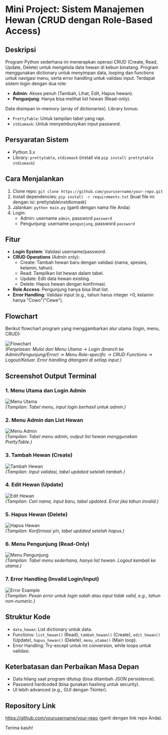 # Mini Project: Sistem Manajemen Hewan (CRUD dengan Role-Based Access)

## Deskripsi
Program Python sederhana ini menerapkan operasi CRUD (Create, Read, Update, Delete) untuk mengelola data hewan di kebun binatang. Program menggunakan dictionary untuk menyimpan data, looping dan functions untuk navigasi menu, serta error handling untuk validasi input. Terdapat sistem login dengan dua role:
- **Admin**: Akses penuh (Tambah, Lihat, Edit, Hapus hewan).
- **Pengunjung**: Hanya bisa melihat list hewan (Read-only).

Data disimpan in-memory (array of dictionaries). Library bonus:
- `PrettyTable`: Untuk tampilan tabel yang rapi.
- `stdiomask`: Untuk menyembunyikan input password.

## Persyaratan Sistem
- Python 3.x
- Library: `prettytable`, `stdiomask` (install via `pip install prettytable stdiomask`)

## Cara Menjalankan
1. Clone repo: `git clone https://github.com/yourusername/your-repo.git`
2. Install dependencies: `pip install -r requirements.txt` (buat file ini dengan isi: prettytable\nstdiomask)
3. Jalankan: `python main.py` (ganti dengan nama file Anda)
4. Login:
   - Admin: username `admin`, password `password`
   - Pengunjung: username `pengunjung`, password `password`

## Fitur
- **Login System**: Validasi username/password.
- **CRUD Operations** (Admin only):
  - Create: Tambah hewan baru dengan validasi (nama, spesies, kelamin, tahun).
  - Read: Tampilkan list hewan dalam tabel.
  - Update: Edit data hewan existing.
  - Delete: Hapus hewan dengan konfirmasi.
- **Role Access**: Pengunjung hanya bisa lihat list.
- **Error Handling**: Validasi input (e.g., tahun harus integer >0, kelamin hanya "Cowo"/"Cewe").

## Flowchart
Berikut flowchart program yang menggambarkan alur utama (login, menu, CRUD):

![Flowchart](flowchart.png)  
*(Penjelasan: Mulai dari Menu Utama → Login (branch ke Admin/Pengunjung/Error) → Menu Role-specific → CRUD Functions → Logout/Keluar. Error handling ditangani di setiap input.)*

## Screenshot Output Terminal
### 1. Menu Utama dan Login Admin
![Menu Utama](screenshots/menu_utama.png)  
*(Tampilan: Tabel menu, input login berhasil untuk admin.)*

### 2. Menu Admin dan List Hewan
![Menu Admin](screenshots/menu_admin.png)  
*(Tampilan: Tabel menu admin, output list hewan menggunakan PrettyTable.)*

### 3. Tambah Hewan (Create)
![Tambah Hewan](screenshots/tambah_hewan.png)  
*(Tampilan: Input validasi, tabel updated setelah tambah.)*

### 4. Edit Hewan (Update)
![Edit Hewan](screenshots/edit_hewan.png)  
*(Tampilan: Cari nama, input baru, tabel updated. Error jika tahun invalid.)*

### 5. Hapus Hewan (Delete)
![Hapus Hewan](screenshots/hapus_hewan.png)  
*(Tampilan: Konfirmasi y/n, tabel updated setelah hapus.)*

### 6. Menu Pengunjung (Read-Only)
![Menu Pengunjung](screenshots/menu_pengunjung.png)  
*(Tampilan: Tabel menu sederhana, hanya list hewan. Logout kembali ke utama.)*

### 7. Error Handling (Invalid Login/Input)
![Error Example](screenshots/error_login.png)  
*(Tampilan: Pesan error untuk login salah atau input tidak valid, e.g., tahun non-numeric.)*

## Struktur Kode
- `data_hewan`: List dictionary untuk data.
- Functions: `list_hewan()` (Read), `tambah_hewan()` (Create), `edit_hewan()` (Update), `hapus_hewan()` (Delete), `menu_utama()` (Main loop).
- Error Handling: Try-except untuk int conversion, while loops untuk validasi.

## Keterbatasan dan Perbaikan Masa Depan
- Data hilang saat program ditutup (bisa ditambah JSON persistence).
- Password hardcoded (bisa gunakan hashing untuk security).
- UI lebih advanced (e.g., GUI dengan Tkinter).

## Repository Link
https://github.com/yourusername/your-repo (ganti dengan link repo Anda).

Terima kasih!
